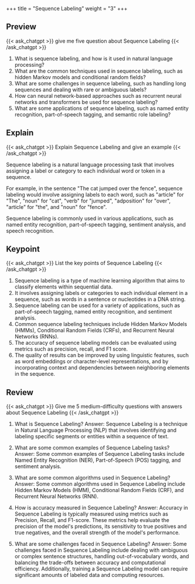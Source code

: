+++
title = "Sequence Labeling"
weight = "3"
+++
## Preview
{{< ask_chatgpt >}}
give me five question about Sequence Labeling
{{< /ask_chatgpt >}}

1. What is sequence labeling, and how is it used in natural language processing?
2. What are the common techniques used in sequence labeling, such as hidden Markov models and conditional random fields?
3. What are some challenges in sequence labeling, such as handling long sequences and dealing with rare or ambiguous labels?
4. How can neural network-based approaches such as recurrent neural networks and transformers be used for sequence labeling? 
5. What are some applications of sequence labeling, such as named entity recognition, part-of-speech tagging, and semantic role labeling?   

## Explain
{{< ask_chatgpt >}}
Explain Sequence Labeling and give an example
{{< /ask_chatgpt >}}

Sequence labeling is a natural language processing task that involves assigning a label or category to each individual word or token in a sequence. 

For example, in the sentence "The cat jumped over the fence", sequence labeling would involve assigning labels to each word, such as "article" for "The", "noun" for "cat", "verb" for "jumped", "adposition" for "over", "article" for "the", and "noun" for "fence".

Sequence labeling is commonly used in various applications, such as named entity recognition, part-of-speech tagging, sentiment analysis, and speech recognition.   

## Keypoint
{{< ask_chatgpt >}}
List the key points of Sequence Labeling
{{< /ask_chatgpt >}}

1. Sequence labeling is a type of machine learning algorithm that aims to classify elements within sequential data.
2. It involves assigning labels or categories to each individual element in a sequence, such as words in a sentence or nucleotides in a DNA string.
3. Sequence labeling can be used for a variety of applications, such as part-of-speech tagging, named entity recognition, and sentiment analysis.
4. Common sequence labeling techniques include Hidden Markov Models (HMMs), Conditional Random Fields (CRFs), and Recurrent Neural Networks (RNNs).
5. The accuracy of sequence labeling models can be evaluated using metrics such as precision, recall, and F1 score.
6. The quality of results can be improved by using linguistic features, such as word embeddings or character-level representations, and by incorporating context and dependencies between neighboring elements in the sequence.   

## Review
{{< ask_chatgpt >}}
Give me 5 medium-difficulty questions with answers about Sequence Labeling
{{< /ask_chatgpt >}}

1. What is Sequence Labeling?
Answer: Sequence Labeling is a technique in Natural Language Processing (NLP) that involves identifying and labeling specific segments or entities within a sequence of text.

2. What are some common examples of Sequence Labeling tasks?
Answer: Some common examples of Sequence Labeling tasks include Named Entity Recognition (NER), Part-of-Speech (POS) tagging, and sentiment analysis.

3. What are some common algorithms used in Sequence Labeling?
Answer: Some common algorithms used in Sequence Labeling include Hidden Markov Models (HMM), Conditional Random Fields (CRF), and Recurrent Neural Networks (RNN).

4. How is accuracy measured in Sequence Labeling?
Answer: Accuracy in Sequence Labeling is typically measured using metrics such as Precision, Recall, and F1-score. These metrics help evaluate the precision of the model's predictions, its sensitivity to true positives and true negatives, and the overall strength of the model's performance.

5. What are some challenges faced in Sequence Labeling?
Answer: Some challenges faced in Sequence Labeling include dealing with ambiguous or complex sentence structures, handling out-of-vocabulary words, and balancing the trade-offs between accuracy and computational efficiency. Additionally, training a Sequence Labeling model can require significant amounts of labeled data and computing resources.   


